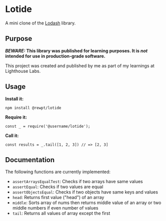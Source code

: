 # Lotide

A mini clone of the [Lodash](https://lodash.com) library.

## Purpose

**_BEWARE:_ This library was published for learning purposes. It is _not_ intended for use in production-grade software.**

This project was created and published by me as part of my learnings at Lighthouse Labs. 

## Usage

**Install it:**

`npm install @rewpt/lotide`

**Require it:**

`const _ = require('@username/lotide');`

**Call it:**

`const results = _.tail([1, 2, 3]) // => [2, 3]`

## Documentation

The following functions are currently implemented:

* `assertArraysEqualTest`: Checks if two arrays have same values
* `assertEqual`: Checks if two values are equal
* `assertObjectsEqual`: Checks if two objects have same keys and values
* `head`: Returns first value ("head") of an array
* `middle`: Sorts array of nums then returns middle value of an array or two middle numbers if even number of values
* `tail`: Returns all values of array except the first